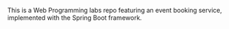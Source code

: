 This is a Web Programming labs repo featuring an event booking service, implemented with the Spring Boot framework.
